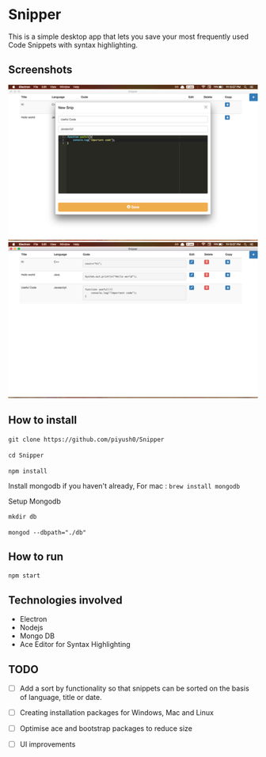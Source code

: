 # Snipper

This is a simple desktop app that lets you save your most frequently used Code Snippets with syntax highlighting.

## Screenshots
![](./screenshots/Screen%20Shot%202017-06-02%20at%206.07.20%20PM.png)
![](./screenshots/Screen%20Shot%202017-06-02%20at%206.07.34%20PM.png)


## How to install
```
git clone https://github.com/piyush0/Snipper

cd Snipper

npm install
```
Install mongodb if you haven't already, For mac : ``` brew install mongodb ```

Setup Mongodb
```
mkdir db

mongod --dbpath="./db"

```
## How to run

```
npm start
```
## Technologies involved

+ Electron
+ Nodejs
+ Mongo DB
+ Ace Editor for Syntax Highlighting 

## TODO

- [ ] Add a sort by functionality so that snippets can be sorted on the basis of language, title or date.

- [ ] Creating installation packages for Windows, Mac and Linux

- [ ] Optimise ace and bootstrap packages to reduce size

- [ ] UI improvements
